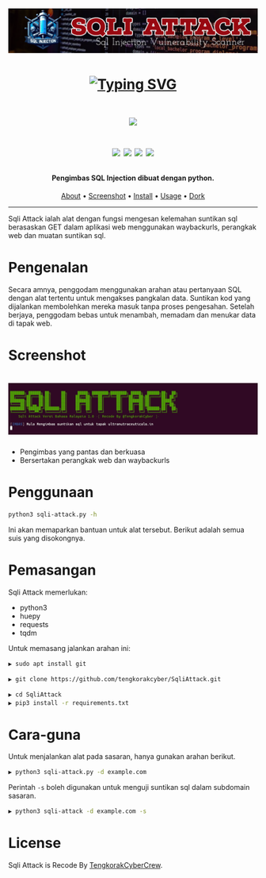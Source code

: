 <h1 align="center">
  <img src="images/sqliattack-logo.png" alt="Sqli Attack" width="640×200px"></a>
  </h1></center>
<div align="center">
<h1><a href="https://git.io/typing-svg"><img src="https://readme-typing-svg.demolab.com?font=Fira+Code&pause=1000&color=F7E94C&center=true&vCenter=true&width=435&lines=Sqli+Attack; Versi+Bahasa+Malaysia; Recode+By+Jaring" alt="Typing SVG" /></a></h1>
</div>
<h1><div align="center">
   <img src="https://img.shields.io/badge/language-python-blue.svg"><p>
   <img src="https://img.shields.io/badge/python-3-blue.svg">
   <img src="https://img.shields.io/badge/Status-Beta-blue"> 
   <img src="https://img.shields.io/badge/telegram-https://t.me/tengkorakcybercrewz-yellow.svg">
   <img src="https://img.shields.io/badge/website-https://tengkorakcyber.org-yellow.svg">
</h1></center>

<h4 align="center">Pengimbas SQL Injection dibuat dengan python.</h4>

<p align="center">
  <a href="#Pengenalan">About</a> •
  <a href="#Screenshot">Screenshot</a> •
  <a href="#Penggunaan">Install</a> •
  <a href="#Cara-guna">Usage</a> •
  <a href="http://tengkorakcyber.org/dork.txt">Dork</a> 
</p>

---


Sqli Attack ialah alat dengan fungsi mengesan kelemahan suntikan sql berasaskan GET dalam aplikasi web menggunakan waybackurls, perangkak web dan muatan suntikan sql.

# Pengenalan
Secara amnya, penggodam menggunakan arahan atau pertanyaan SQL dengan alat tertentu untuk mengakses pangkalan data. Suntikan kod yang dijalankan membolehkan mereka masuk tanpa proses pengesahan. Setelah berjaya, penggodam bebas untuk menambah, memadam dan menukar data di tapak web.

# Screenshot

<h1 align="left">
  <img src="images/sqliattackss.jpg" alt="Sqli Attack" width="700px"></a>
  <br>
</h1>


 - Pengimbas yang pantas dan berkuasa
 - Bersertakan perangkak web dan waybackurls


# Penggunaan

```sh
python3 sqli-attack.py -h
```
Ini akan memaparkan bantuan untuk alat tersebut. Berikut adalah semua suis yang disokongnya.



# Pemasangan

Sqli Attack memerlukan:
- python3
- huepy
- requests
- tqdm

Untuk memasang jalankan arahan ini:
```sh
▶ sudo apt install git
```
```sh
▶ git clone https://github.com/tengkorakcyber/SqliAttack.git
```
```sh
▶ cd SqliAttack
▶ pip3 install -r requirements.txt
```





# Cara-guna

Untuk menjalankan alat pada sasaran, hanya gunakan arahan berikut.
```sh
▶ python3 sqli-attack.py -d example.com
```


Perintah `-s` boleh digunakan untuk menguji suntikan sql dalam subdomain sasaran.

```sh
▶ python3 sqli-attack -d example.com -s
```



# License

Sqli Attack is Recode By [TengkorakCyberCrew](https://tengkorakcyber.org).


